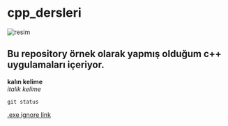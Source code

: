# cpp_dersleri
![resim](https://upload.wikimedia.org/wikipedia/commons/1/18/ISO_C%2B%2B_Logo.svg)
## Bu repository örnek olarak yapmış olduğum c++ uygulamaları içeriyor.

**kalın kelime** <br/>
*italik kelime* 

`git status`

[.exe ignore link](https://stackoverflow.com/questions/70679116/how-can-i-exclude-exe-file-types-from-my-git-commit)

